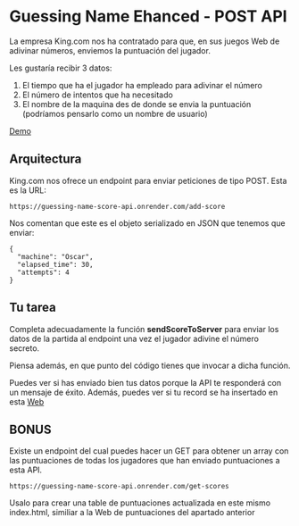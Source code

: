 # Guessing Name Ehanced - POST API

La empresa King.com nos ha contratado para que, en sus juegos Web de adivinar números, enviemos la puntuación del jugador.

Les gustaría recibir 3 datos:

1. El tiempo que ha el jugador ha empleado para adivinar el número
2. El número de intentos que ha necesitado
3. El nombre de la maquina des de donde se envia la puntuación (podríamos pensarlo como un nombre de usuario)

[Demo](https://omiras.github.io/guessing-name-sending-post/)

## Arquitectura

King.com nos ofrece un endpoint para enviar peticiones de tipo POST. Esta es la URL:

`https://guessing-name-score-api.onrender.com/add-score`

Nos comentan que este es el objeto serializado en JSON que tenemos que enviar:

```
{
  "machine": "Oscar",
  "elapsed_time": 30,
  "attempts": 4
}
```

## Tu tarea

Completa adecuadamente la función **sendScoreToServer** para enviar los datos de la partida al endpoint una vez el jugador adivine el número secreto.

Piensa además, en que punto del código tienes que invocar a dicha función.

Puedes ver si has enviado bien tus datos porque la API te responderá con un mensaje de éxito. Además, puedes ver si tu record se ha insertado en esta [Web](https://03i74i.csb.app/)

## BONUS

Existe un endpoint del cual puedes hacer un GET para obtener un array con las puntuaciones de todas los jugadores que han enviado puntuaciones a esta API.

`https://guessing-name-score-api.onrender.com/get-scores`

Usalo para crear una table de puntuaciones actualizada en este mismo index.html, similiar a la Web de puntuaciones del apartado anterior
